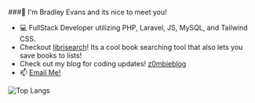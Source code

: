 ###👋 I'm Bradley Evans and its nice to meet you!

- 💻 FullStack Developer utilizing PHP, Laravel, JS, MySQL, and Tailwind CSS.
- Checkout <a href="https://librisearch.com">librisearch</a>! Its a cool book searching tool that also lets you save books to lists!
- Check out my blog for coding updates! <a href="https://z0mbieblog.com">z0mbieblog</a>
- 📫 <a href="mailto:bradleyt.evans@gmail.com"> Email Me! </a>

![Top Langs](https://github-readme-stats.vercel.app/api/top-langs/?username=z0mbiebrad&layout=compact)
